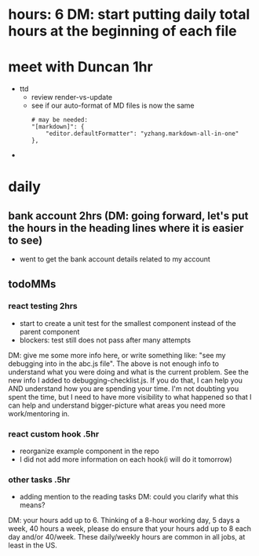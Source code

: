 # hours: 6 DM: start putting daily total hours at the beginning of each file

# meet with Duncan 1hr

- ttd
  - review render-vs-update
  - see if our auto-format of MD files is now the same
    ```
    # may be needed:
    "[markdown]": {
    	"editor.defaultFormatter": "yzhang.markdown-all-in-one"
    },
    ```
- 

# daily

## bank account 2hrs (DM: going forward, let's put the hours in the heading lines where it is easier to see)

- went to get the bank account details related to my account

## todoMMs

### react testing 2hrs

- start to create a unit test for the smallest component instead of the parent component
- blockers: test still does not pass after many attempts

DM: give me some more info here, or write something like: "see my debugging into in the abc.js file". The above is not enough info to understand what you were doing and what is the current problem. See the new info I added to debugging-checklist.js. If you do that, I can help you AND understand how you are spending your time. I'm not doubting you spent the time, but I need to have more visibility to what happened so that I can help and understand bigger-picture what areas you need more work/mentoring in. 

### react custom hook .5hr

  - reorganize example component in the repo
  - I did not add more information on each hook(i will do it tomorrow)

### other tasks .5hr

- adding mention to the reading tasks
DM: could you clarify what this means?

DM: your hours add up to 6. Thinking of a 8-hour working day, 5 days a week, 40 hours a week, please do ensure that your hours add up to 8 each day and/or 40/week. These daily/weekly hours are common in all jobs, at least in the US.